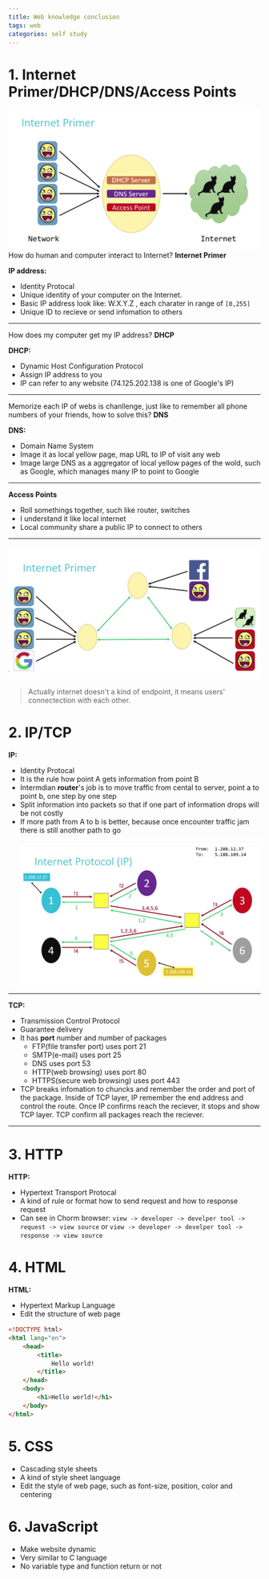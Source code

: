 ```yaml
---
title: Web knowledge conclusion
tags: web
categories: self study
---
```

# 1. Internet Primer/DHCP/DNS/Access Points
![my1]( /img/my1.jpg)
How do human and computer interact to Internet? **Internet Primer**

**IP address:** 
- Identity Protocal
- Unique identity of your computer on the Internet.
- Basic IP address look like: W.X.Y.Z  , each charater in range of `[0,255]`
- Unique ID to recieve or send infomation to others

---
How does my computer get my IP address? **DHCP**

**DHCP:**
- Dynamic Host Configuration Protocol
- Assign IP address to you
- IP can refer to any website (74.125.202.138 is one of Google's IP)

---
Memorize each IP of webs is chanllenge, just like to remember all phone numbers of your friends, how to solve this? **DNS**

**DNS:**
- Domain Name System 
- Image it as local yellow page, map URL to IP of visit any web
- Image large DNS as a aggregator of local yellow pages of the wold, such as Google, which manages many IP to point to Google

---
**Access Points**
- Roll somethings together, such like router, switches
- I understand it like local internet 
- Local community share a public IP to connect to others

---
![my2]( /img/my2.jpg)
> Actually internet doesn't a kind of endpoint, it means users' connectection with each other.

# 2. IP/TCP
**IP:**
- Identity Protocal
- It is the rule how point A gets information from point B
- Intermdian **router**'s job is to move traffic from cental to server, point a to point b, one step by one step
- Split information into packets so that if one part of information drops will be not costly
- If more path from A to b is better, because once encounter traffic jam there is still another path to go
![my3]( /img/my3.jpg)

---
**TCP:**
+ Transmission Control Protocol
+ Guarantee delivery
+ It has **port** number and number of packages
    + FTP(file transfer port) uses port 21
	+ SMTP(e-mail) uses port 25
	+ DNS uses port 53
	+ HTTP(web browsing) uses port 80
	+ HTTPS(secure web browsing) uses port 443
+ TCP breaks infomation to chuncks and remember the order and port of the package. Inside of TCP layer, IP remember the end address and control the route. Once IP confirms reach the reciever, it stops and show TCP layer. TCP confirm all packages reach the reciever.

---
# 3. HTTP
**HTTP:**
- Hypertext Transport Protocal
- A kind of rule or format how to send request and how to response request
- Can see in Chorm browser: `view -> developer -> develper tool -> request -> view source` or `view -> developer -> develper tool -> response -> view source`

# 4. HTML
**HTML:**
- Hypertext Markup Language
- Edit the structure of web page

```html
<!DOCTYPE html>
<html lang="en">
    <head>
        <title>
			Hello world!
		</title>
    </head>
    <body>
        <h1>Hello world!</h1>
    </body>
</html>
```

# 5. CSS
- Cascading style sheets
- A kind of style sheet language
- Edit the style of web page, such as font-size, position, color and centering

# 6. JavaScript
- Make website dynamic 
- Very similar to C language
- No variable type and function return or not

